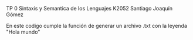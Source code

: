 TP 0 Sintaxis y Semantica de los Lenguajes K2052 Santiago Joaquín Gómez

En este codigo cumple la función de generar un archivo .txt con la leyenda "Hola mundo"